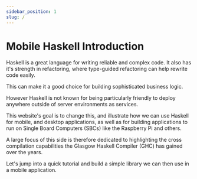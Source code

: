 ```yaml
---
sidebar_position: 1
slug: /
---
```


# Mobile Haskell Introduction

Haskell is a great language for writing reliable and complex code.  It also has
it's strength in refactoring, where type-guided refactoring can help rewrite
code easily.

This can make it a good choice for building sophisticated business logic.

However Haskell is not known for being particularly friendly to deploy anywhere
outside of server environments as services.

This website's goal is to change this, and illustrate how we can use Haskell for
mobile, and desktop applications, as well as for building applications to run on
Single Board Computers (SBCs) like the Raspberry Pi and others.

A large focus of this side is therefore dedicated to highlighting the cross
compilation capabilities the Glasgow Haskell Compiler (GHC) has gained over the
years.

Let's jump into a quick tutorial and build a simple library we can then use in
a mobile application.

